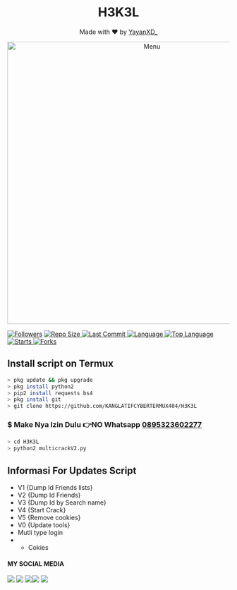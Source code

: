  <h1 align="center">
  H3K3L
</h1>
</div>
<p align="center">
  Made with ❤️ by <a href="https://www.facebook.com/KM39453">YayanXD_</a>
</p>
<p align="center">
 <img src="https://github.com/KANGLATIFCYBERTERMUX404/H3K3L/blob/main/app/IMG-20210111-WA0296.jpg" width="640" title="Menu" alt="Menu">
</p>

<a href="https://github.com/Yayan-XD/followers">
<img title="Followers" src="https://img.shields.io/github/followers/KANGLATIFCYBERTERMUX404?label=Followers&color=blue&style=flat-square"></a>
 <a href="https://github.com/Yayan-XD/mbf-2">
    <img alt="Repo Size" src="https://img.shields.io/github/repo-size/KANGLATIFCYBERTERMUX404/H3K3L.svg"/>
  </a>
<a href="https://github.com/Yayan-XD/termux-style/stargazers/">
  <a href="https://github.com/Yayan-XD/mbf-2">
    <img alt="Last Commit" src="https://img.shields.io/github/last-commit/KANGLATIFCYBERTERMUX404/H3K3L.svg"/>
  </a>
  <a href="https://github.com/Yayan-XD/mbf-2">
    <img alt="Language" src="https://img.shields.io/github/languages/count/KANGLATIFCYBERTERMUX404/H3K3L.svg"/>
 <a href="https://github.com/Yayan-XD/mbf-2">
    <img alt="Top Language" src="https://img.shields.io/github/languages/top/KANGLATIFCYBERTERMUX404/H3K3L.svg"/>
     <a href="https://github.com/Yayan-XD/mbf-2">
    <img alt="Starts" src="https://img.shields.io/github/stars/KANGLATIFCYBERTERMUX404/H3K3L.svg"/>
  </a>
  <a href="https://github.com/Yayan-XD/mbf-2">
    <img alt="Forks" src="https://img.shields.io/github/forks/KANGLATIFCYBERTERMUX404/H3K3L.svg"/>
  </a>
</div>
<p align="center">

## Install script on Termux
```bash
> pkg update && pkg upgrade
> pkg install python2
> pip2 install requests bs4
> pkg install git
> git clone https://github.com/KANGLATIFCYBERTERMUX404/H3K3L
```

### $ Make Nya Izin Dulu 👉NO Whatsapp [0895323602277](https://wa.me/62895323602277?text=Asalamualaikum)
```bash
> cd H3K3L
> python2 multicrackV2.py
```

## Informasi For Updates Script
* V1 {Dump Id Friends lists}
* V2 {Dump Id Friends}
* V3 {Dump Id by Search name}
* V4 {Start Crack}
* V5 {Remove cookies}
* V0 {Update tools}
* Mutli type login
*   - Cokies

#### MY SOCIAL MEDIA

[![](https://img.shields.io/badge/Github-black?logo=Github&logoColor=black&labelColor=white)](https://github.com/Yayan-XD) [![](https://img.shields.io/badge/Twitter-blue?logo=Twitter&logoColor=White&labelColor=white)](https://mobile.twitter.com/moch_xd)
[![](https://img.shields.io/badge/Facebook-blue?logo=Facebook&logoColor=blue&labelColor=white)](https://www.facebook.com/KM39453)[![](https://img.shields.io/badge/Instagram-red?logo=Instagram&logoColor=red&labelColor=white)](https://www.instagram.com/yayanxd_/) [![](https://img.shields.io/badge/Whatsapp-CHAT-red?logo=Whatsapp&logoColor=Brightgreen&labelColor=white)](https://wa.me/6285603036683?text=Asalamualaikum+bang)
